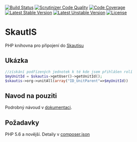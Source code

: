 [![Build Status](https://travis-ci.org/skaut/Skautis.svg?branch=2.x)](https://travis-ci.org/skaut/Skautis) [![Scrutinizer Code Quality](https://scrutinizer-ci.com/g/skaut/Skautis/badges/quality-score.png?b=2.x)](https://scrutinizer-ci.com/g/skaut/Skautis/?branch=2.x) [![Code Coverage](https://scrutinizer-ci.com/g/skaut/Skautis/badges/coverage.png?b=2.x)](https://scrutinizer-ci.com/g/skaut/Skautis/?branch=2.x)
[![Latest Stable Version](https://poser.pugx.org/skautis/skautis/v/stable.svg)](https://packagist.org/packages/skautis/skautis) [![Latest Unstable Version](https://poser.pugx.org/skautis/skautis/v/unstable.svg)](https://packagist.org/packages/skautis/skautis) [![License](https://poser.pugx.org/skautis/skautis/license.svg)](https://packagist.org/packages/skautis/skautis)

# SkautIS
PHP knihovna pro připojení do [Skautisu](https://is.skaut.cz/)

## Ukázka
```PHP
//získání podřízených jednotek k té kde jsem přihlášen rolí
$myUnitId = $skautis->getUser()->getUnitId();
$skautis->org->unitAll(array("ID_UnitParent"=>$myUnitId))
```

## Navod na pouziti
Podrobný návoud v [dokumentaci](docs/README.md).


## Požadavky
PHP 5.6 a novější. Detaily v [composer.json](./composer.json)
